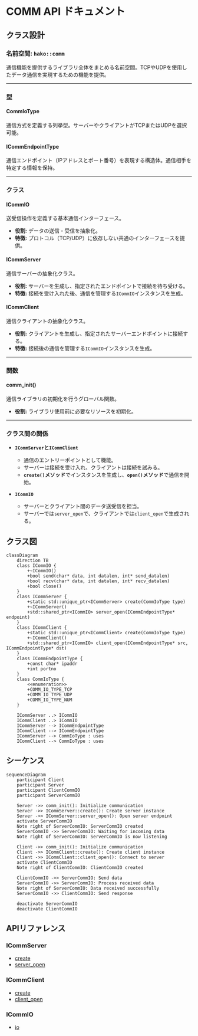 # COMM API ドキュメント

## クラス設計

### 名前空間: `hako::comm`
通信機能を提供するライブラリ全体をまとめる名前空間。TCPやUDPを使用したデータ通信を実現するための機能を提供。

---

### 型

#### **CommIoType**
通信方式を定義する列挙型。サーバーやクライアントがTCPまたはUDPを選択可能。

#### **ICommEndpointType**
通信エンドポイント（IPアドレスとポート番号）を表現する構造体。通信相手を特定する情報を保持。

---

### クラス

#### **ICommIO**
送受信操作を定義する基本通信インターフェース。
- **役割:** データの送信・受信を抽象化。
- **特徴:** プロトコル（TCP/UDP）に依存しない共通のインターフェースを提供。

#### **ICommServer**
通信サーバーの抽象化クラス。
- **役割:** サーバーを生成し、指定されたエンドポイントで接続を待ち受ける。
- **特徴:** 接続を受け入れた後、通信を管理する`ICommIO`インスタンスを生成。

#### **ICommClient**
通信クライアントの抽象化クラス。
- **役割:** クライアントを生成し、指定されたサーバーエンドポイントに接続する。
- **特徴:** 接続後の通信を管理する`ICommIO`インスタンスを生成。

---

### 関数

#### **comm_init()**
通信ライブラリの初期化を行うグローバル関数。
- **役割:** ライブラリ使用前に必要なリソースを初期化。

---

### クラス間の関係

- **`ICommServer`と`ICommClient`**
  - 通信のエントリーポイントとして機能。
  - サーバーは接続を受け入れ、クライアントは接続を試みる。
  - **`create()`メソッド**でインスタンスを生成し、**`open()`メソッド**で通信を開始。

- **`ICommIO`**
  - サーバーとクライアント間のデータ送受信を担当。
  - サーバーでは`server_open`で、クライアントでは`client_open`で生成される。

## クラス図

```mermaid
classDiagram
    direction TB
    class ICommIO {
        +~ICommIO()
        +bool send(char* data, int datalen, int* send_datalen)
        +bool recv(char* data, int datalen, int* recv_datalen)
        +bool close()
    }
    class ICommServer {
        +static std::unique_ptr<ICommServer> create(CommIoType type)
        +~ICommServer()
        +std::shared_ptr<ICommIO> server_open(ICommEndpointType* endpoint)
    }
    class ICommClient {
        +static std::unique_ptr<ICommClient> create(CommIoType type)
        +~ICommClient()
        +std::shared_ptr<ICommIO> client_open(ICommEndpointType* src, ICommEndpointType* dst)
    }
    class ICommEndpointType {
        +const char* ipaddr
        +int portno
    }
    class CommIoType {
        <<enumeration>>
        +COMM_IO_TYPE_TCP
        +COMM_IO_TYPE_UDP
        +COMM_IO_TYPE_NUM
    }

    ICommServer ..> ICommIO
    ICommClient ..> ICommIO
    ICommServer --> ICommEndpointType
    ICommClient --> ICommEndpointType
    ICommServer --> CommIoType : uses
    ICommClient --> CommIoType : uses
```

## シーケンス

```mermaid
sequenceDiagram
    participant Client
    participant Server
    participant ClientCommIO
    participant ServerCommIO

    Server ->> comm_init(): Initialize communication
    Server ->> ICommServer::create(): Create server instance
    Server ->> ICommServer::server_open(): Open server endpoint
    activate ServerCommIO
    Note right of ServerCommIO: ServerCommIO created
    ServerCommIO ->> ServerCommIO: Waiting for incoming data
    Note right of ServerCommIO: ServerCommIO is now listening

    Client ->> comm_init(): Initialize communication
    Client ->> ICommClient::create(): Create client instance
    Client ->> ICommClient::client_open(): Connect to server
    activate ClientCommIO
    Note right of ClientCommIO: ClientCommIO created

    ClientCommIO ->> ServerCommIO: Send data
    ServerCommIO ->> ServerCommIO: Process received data
    Note right of ServerCommIO: Data received successfully
    ServerCommIO ->> ClientCommIO: Send response

    deactivate ServerCommIO
    deactivate ClientCommIO
```


## APIリファレンス

### ICommServer

- [create](server/api_comm_server_create.md)
- [server_open](server/api_comm_server_open.md)

### ICommClient

- [create](client/api_comm_client_create.md)
- [client_open](client/api_comm_client_open.md)

### ICommIO

- [io](io/api_comm_io.md)
